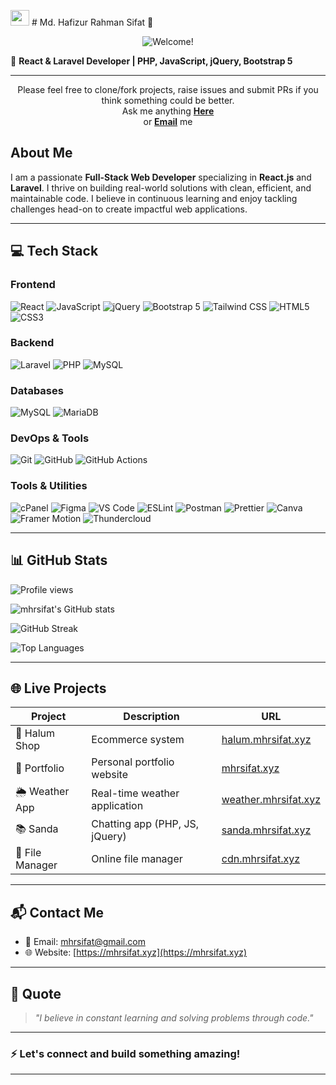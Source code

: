 <img src="https://user-images.githubusercontent.com/1303154/88677602-1635ba80-d120-11ea-84d8-d263ba5fc3c0.gif" width="30px" height='25px'> # Md. Hafizur Rahman Sifat 👋

<div align="center">
  <img src="https://readme-typing-svg.herokuapp.com?color=%2328a745&size=20&multiline=true&width=515&lines=Welcome+to+RahulSaw's+Github+Profile" alt="Welcome!"/>
</div>

🚀 **React & Laravel Developer | PHP, JavaScript, jQuery, Bootstrap 5**

---

<p align="center"> 
Please feel free to clone/fork projects, raise issues and submit PRs if you think something could be better. <br>
Ask me anything <a href="https://github.com/mhrsifat/mhrsifat/issues/new"><b>Here</b></a><br>
or <a href="mailto:printfrahulsaw@gmail.com" target='_blank'><b>Email</b></a> me
</p>

## About Me

I am a passionate **Full-Stack Web Developer** specializing in **React.js** and **Laravel**. I thrive on building real-world solutions with clean, efficient, and maintainable code. I believe in continuous learning and enjoy tackling challenges head-on to create impactful web applications.

---

## 💻 Tech Stack

### Frontend
![React](https://img.shields.io/badge/React-20232A?style=for-the-badge&logo=react&logoColor=61DAFB)
![JavaScript](https://img.shields.io/badge/JavaScript-F7DF1E?style=for-the-badge&logo=javascript&logoColor=black)
![jQuery](https://img.shields.io/badge/jQuery-0769AD?style=for-the-badge&logo=jquery&logoColor=white)
![Bootstrap 5](https://img.shields.io/badge/Bootstrap-7952B3?style=for-the-badge&logo=bootstrap&logoColor=white)
![Tailwind CSS](https://img.shields.io/badge/Tailwind_CSS-06B6D4?style=for-the-badge&logo=tailwind-css&logoColor=white)
![HTML5](https://img.shields.io/badge/HTML5-E34F26?style=for-the-badge&logo=html5&logoColor=white)
![CSS3](https://img.shields.io/badge/CSS3-1572B6?style=for-the-badge&logo=css3&logoColor=white)

### Backend
![Laravel](https://img.shields.io/badge/Laravel-FC1F24?style=for-the-badge&logo=laravel&logoColor=white)
![PHP](https://img.shields.io/badge/PHP-777BB4?style=for-the-badge&logo=php&logoColor=white)
![MySQL](https://img.shields.io/badge/MySQL-4479A1?style=for-the-badge&logo=mysql&logoColor=white)

### Databases
![MySQL](https://img.shields.io/badge/MySQL-4479A1?style=for-the-badge&logo=mysql&logoColor=white)
![MariaDB](https://img.shields.io/badge/MariaDB-003545?style=for-the-badge&logo=mariadb&logoColor=white)

### DevOps & Tools
![Git](https://img.shields.io/badge/Git-F05032?style=for-the-badge&logo=git&logoColor=white)
![GitHub](https://img.shields.io/badge/GitHub-181717?style=for-the-badge&logo=github&logoColor=white)
![GitHub Actions](https://img.shields.io/badge/GitHub_Actions-2088FF?style=for-the-badge&logo=github-actions&logoColor=white)

### Tools & Utilities
![cPanel](https://img.shields.io/badge/cPanel-FB6C2C?style=for-the-badge&logo=cpanel&logoColor=white)
![Figma](https://img.shields.io/badge/Figma-F24E1E?style=for-the-badge&logo=figma&logoColor=white)
![VS Code](https://img.shields.io/badge/VS_Code-007ACC?style=for-the-badge&logo=visual-studio-code&logoColor=white)
![ESLint](https://img.shields.io/badge/ESLint-4B32C3?style=for-the-badge&logo=eslint&logoColor=white)
![Postman](https://img.shields.io/badge/Postman-FF6C37?style=for-the-badge&logo=postman&logoColor=white)
![Prettier](https://img.shields.io/badge/Prettier-F7B93E?style=for-the-badge&logo=prettier&logoColor=black)
![Canva](https://img.shields.io/badge/Canva-00C4CC?style=for-the-badge&logo=canva&logoColor=white)
![Framer Motion](https://img.shields.io/badge/Framer_Motion-0055FF?style=for-the-badge&logo=framer&logoColor=white)
![Thundercloud](https://img.shields.io/badge/Thundercloud-0080FF?style=for-the-badge&logo=cloudflare&logoColor=white)

---

## 📊 GitHub Stats

![Profile views](https://komarev.com/ghpvc/?username=mhrsifat&label=Profile%20views&color=0e75b6&style=flat)

![mhrsifat's GitHub stats](https://github-readme-stats.vercel.app/api?username=mhrsifat&show_icons=true&theme=react&hide_title=true)

![GitHub Streak](https://github-readme-streak-stats.herokuapp.com/?user=mhrsifat&theme=react)

![Top Languages](https://github-readme-stats.vercel.app/api/top-langs/?username=mhrsifat&layout=compact&theme=react)

---

## 🌐 Live Projects

| Project     | Description                    | URL                              |
|-------------|-------------------------------|---------------------------------|
| 🛒 Halum Shop | Ecommerce system              | [halum.mhrsifat.xyz](https://halum.mhrsifat.xyz) |
| 🌟 Portfolio | Personal portfolio website    | [mhrsifat.xyz](https://mhrsifat.xyz)             |
| 🌦️ Weather App | Real-time weather application | [weather.mhrsifat.xyz](https://weather.mhrsifat.xyz) |
| 📚 Sanda      | Chatting app (PHP, JS, jQuery) | [sanda.mhrsifat.xyz](https://sanda.mhrsifat.xyz)  |
| 📁 File Manager | Online file manager          | [cdn.mhrsifat.xyz](https://cdn.mhrsifat.xyz)      |

---

## 📬 Contact Me

- 📧 Email: [mhrsifat@gmail.com](mailto:mhrsifat@gmail.com)
- 🌐 Website: [https://mhrsifat.xyz](https://mhrsifat.xyz)

---

## 📖 Quote

> *"I believe in constant learning and solving problems through code."*

---

### ⚡️ Let's connect and build something amazing!

---
